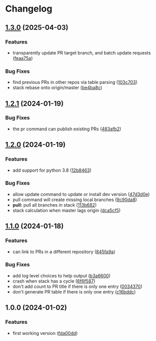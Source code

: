 # Changelog

## [1.3.0](https://github.com/stevearc/gitstack/compare/v1.2.1...v1.3.0) (2025-04-03)


### Features

* transparently update PR target branch, and batch update requests ([feaa75a](https://github.com/stevearc/gitstack/commit/feaa75a5604bd60bbfd49fb8a4c1e419d1a83eb3))


### Bug Fixes

* find previous PRs in other repos via table parsing ([103c703](https://github.com/stevearc/gitstack/commit/103c7036104ad5e8dac0e55e444cd7503e5d8b81))
* stack rebase onto origin/master ([be4ba8c](https://github.com/stevearc/gitstack/commit/be4ba8ce7a768226c1329b267aefb1989a30a499))

## [1.2.1](https://github.com/stevearc/gitstack/compare/v1.2.0...v1.2.1) (2024-01-19)


### Bug Fixes

* the pr command can publish existing PRs ([483afb2](https://github.com/stevearc/gitstack/commit/483afb25c14d4541cb57cabc49f14ba5985f1fe6))

## [1.2.0](https://github.com/stevearc/gitstack/compare/v1.1.0...v1.2.0) (2024-01-19)


### Features

* add support for python 3.8 ([12b8463](https://github.com/stevearc/gitstack/commit/12b8463c8d286cafa604468b16a5e966eb180579))


### Bug Fixes

* allow update command to update or install dev version ([47d3d0e](https://github.com/stevearc/gitstack/commit/47d3d0e2fac288b087a0617197851b6a481d1460))
* pull command will create missing local branches ([9c90da8](https://github.com/stevearc/gitstack/commit/9c90da8a07f6214586a65f5a8aa6cc82a8d71364))
* **pull:** pull all branches in stack ([113b682](https://github.com/stevearc/gitstack/commit/113b6826a38a1054d355b63d4300817b604b8aae))
* stack calculation when master lags origin ([dca5cf5](https://github.com/stevearc/gitstack/commit/dca5cf58db75c9a847b66c795502ee5240cbfa65))

## [1.1.0](https://github.com/stevearc/gitstack/compare/v1.0.0...v1.1.0) (2024-01-18)


### Features

* can link to PRs in a different repository ([845fa9a](https://github.com/stevearc/gitstack/commit/845fa9a492394d7cc25eb73ffd88ef64e3fd96a4))


### Bug Fixes

* add log level choices to help output ([b3a6600](https://github.com/stevearc/gitstack/commit/b3a66001d65bffcce5676ecf9bdbb559af8cdcb5))
* crash when stack has a cycle ([6f6f587](https://github.com/stevearc/gitstack/commit/6f6f5870862b328f37dfdaf3e67a2bf551956a57))
* don't add count to PR title if there is only one entry ([0034370](https://github.com/stevearc/gitstack/commit/003437082d90992dc9c0ee9e148c56985bb22714))
* don't generate PR table if there is only one entry ([c16bddc](https://github.com/stevearc/gitstack/commit/c16bddca37ca66f323c4b52b8a8e472028040c74))

## 1.0.0 (2024-01-02)


### Features

* first working version ([fda00dd](https://github.com/stevearc/gitstack/commit/fda00dd96d7ed6aa867e6db0c664c1058b6cd9ca))
